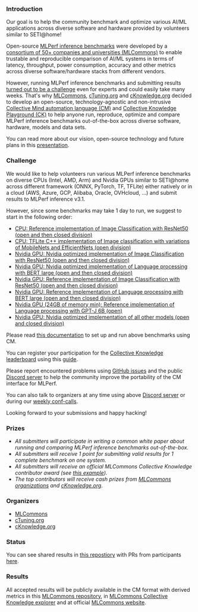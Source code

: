### Introduction

Our goal is to help the community benchmark and optimize various AI/ML applications 
across diverse software and hardware provided by volunteers similar to SETI@home!

Open-source [MLPerf inference benchmarks](https://arxiv.org/abs/1911.02549) 
were developed by a [consortium of 50+ companies and universities (MLCommons)](https://mlcommons.org)
to enable trustable and reproducible comparison of AI/ML systems 
in terms of latency, throughput, power consumption, accuracy and other metrics
across diverse software/hardware stacks from different vendors.

However, running MLPerf inference benchmarks and submitting results [turned out to be a challenge](https://doi.org/10.5281/zenodo.8144274) 
even for experts and could easily take many weeks. That's why [MLCommons](https://mlcommons.org), 
[cTuning.org](https://www.linkedin.com/company/ctuning-foundation)
and [cKnowledge.org](https://www.linkedin.com/company/cknowledge) 
decided to develop an open-source, technology-agnostic 
and non-intrusive [Collective Mind automation language (CM)](https://github.com/mlcommons/ck)
and [Collective Knowledge Playground (CK)](https://access.cknowledge.org/playground/?action=experiments) 
to help anyone run, reproduce, optimize and compare MLPerf inference benchmarks out-of-the-box 
across diverse software, hardware, models and data sets.

You can read more about our vision, open-source technology and future plans 
in this [presentation](https://doi.org/10.5281/zenodo.8105339).



### Challenge

We would like to help volunteers run various MLPerf inference benchmarks 
on diverse CPUs (Intel, AMD, Arm) and Nvidia GPUs similar to SETI@home 
across different framework (ONNX, PyTorch, TF, TFLite) 
either natively or in a cloud (AWS, Azure, GCP, Alibaba, Oracle, OVHcloud, ...) 
and submit results to MLPerf inference v3.1.

However, since some benchmarks may take 1 day to run, we suggest to start in the following order:
* [CPU: Reference implementation of Image Classification with ResNet50 (open and then closed division)](https://github.com/mlcommons/ck/blob/master/docs/mlperf/inference/resnet50/README_reference.md)
* [CPU: TFLite C++ implementation of Image classification with variations of MobileNets and EfficientNets (open division)](https://github.com/mlcommons/ck/blob/master/cm-mlops/script/run-mlperf-inference-mobilenet-models/README-about.md)
* [Nvidia GPU: Nvidia optimized implementation of Image Classification with ResNet50 (open and then closed division)](https://github.com/mlcommons/ck/blob/master/docs/mlperf/inference/resnet50/README_nvidia.md)
* [Nvidia GPU: Nvidia optimized implementation of Language processing with BERT large (open and then closed division)](https://github.com/mlcommons/ck/blob/master/docs/mlperf/inference/bert/README_nvidia.md)
* [Nvidia GPU: Reference implementation of Image Classification with ResNet50 (open and then closed division)](https://github.com/mlcommons/ck/blob/master/docs/mlperf/inference/bert/README_nvidia.md)
* [Nvidia GPU: Reference implementation of Language processing with BERT large (open and then closed division)](https://github.com/mlcommons/ck/blob/master/docs/mlperf/inference/resnet50/README_reference.md)
* [Nvidia GPU (24GB of memory min): Reference implementation of Language processing with GPT-J 6B (open)](https://github.com/mlcommons/ck/blob/master/docs/mlperf/inference/gpt-j/README_reference.md)
* [Nvidia GPU: Nvidia optimized implementation of all other models (open and closed division)](https://github.com/ctuning/mlcommons-ck/blob/master/docs/mlperf/inference/README.md#run-benchmarks-and-submit-results)

Please read [this documentation](https://github.com/mlcommons/ck/blob/master/docs/mlperf/inference/README.md)
to set up and run above benchmarks using CM.

You can register your participation for the [Collective Knowledge leaderboard]( https://access.cKnowledge.org/playground/?action=contributors )
using this [guide](https://github.com/mlcommons/ck/blob/master/platform/register.md).

Please report encountered problems using [GitHub issues](https://github.com/mlcommons/ck/issues)
and the public [Discord server](https://discord.gg/JjWNWXKxwT) to help the community
improve the portability of the CM interface for MLPerf.

You can also talk to organizers at any time using above [Discord server](https://discord.gg/JjWNWXKxwT) or 
during our [weekly conf-calls](https://docs.google.com/document/d/1zMNK1m_LhWm6jimZK6YE05hu4VH9usdbKJ3nBy-ZPAw/edit).

Looking forward to your submissions and happy hacking!



### Prizes

* *All submitters will participate in writing a common white paper about running and comparing MLPerf inference benchmarks out-of-the-box.*
* *All submitters will receive 1 point for submitting valid results for 1 complete benchmark on one system.*
* *All submitters will receive an official MLCommons Collective Knowledge contributor award (see [this example](https://ctuning.org/awards/ck-award-202307-zhu.pdf)).*
* *The top contributors will receive cash prizes from [MLCommons organizations](https://mlcommons.org) and [cKnowledge.org](https://www.linkedin.com/company/cknowledge)*.


### Organizers

* [MLCommons](https://cKnowledge.org/mlcommons-taskforce)
* [cTuning.org](https://www.linkedin.com/company/ctuning-foundation)
* [cKnowledge.org](https://www.linkedin.com/company/cknowledge)


### Status

You can see shared results in [this repostiory](https://github.com/ctuning/mlperf_inference_submissions_v3.1) 
with PRs from participants [here](https://github.com/ctuning/mlperf_inference_submissions_v3.1/pulls).

### Results

All accepted results will be publicly available in the CM format with derived metrics 
in this [MLCommons repository](https://github.com/mlcommons/ck_mlperf_results),
in [MLCommons Collective Knowledge explorer](https://access.cknowledge.org/playground/?action=experiments) 
and at official [MLCommons website](https://mlcommons.org).

